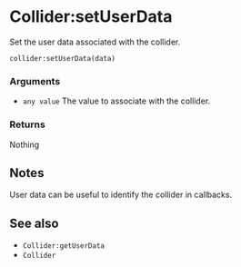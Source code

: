 <!--
category: reference
-->

Collider:setUserData
===

Set the user data associated with the collider.

    collider:setUserData(data)

### Arguments

- `any value` The value to associate with the collider.

### Returns

Nothing

Notes
---

User data can be useful to identify the collider in callbacks.

See also
---

- `Collider:getUserData`
- `Collider`
